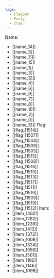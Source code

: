 ```yaml
---
tags:
  - FlagSet
  - Party
  - Item
---
```

Name:
- [[name_14]]
- [[name_5]]
- [[name_11]]
- [[name_15]]
- [[name_1]]
- [[name_3]]
- [[name_12]]
- [[name_4]]
- [[name_6]]
- [[name_9]]
- [[name_7]]
- [[name_8]]
- [[name_10]]
- [[name_2]]
- [[name_0]]
- [[name_13]]
Flag:
- [[flag_11514]]
- [[flag_11507]]
- [[flag_11504]]
- [[flag_11506]]
- [[flag_11505]]
- [[flag_11515]]
- [[flag_11508]]
- [[flag_11518]]
- [[flag_11510]]
- [[flag_11513]]
- [[flag_11517]]
- [[flag_11511]]
- [[flag_11516]]
- [[flag_11509]]
- [[flag_11519]]
- [[flag_11512]]
Item:
- [[item_1462]]
- [[item_1282]]
- [[item_1236]]
- [[item_1413]]
- [[item_1372]]
- [[item_1008]]
- [[item_1324]]
- [[item_1056]]
- [[item_1501]]
- [[item_1192]]
- [[item_1146]]
- [[item_1098]]

